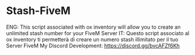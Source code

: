 # Stash-FiveM
ENG: This script associated with ox inventory will allow you to create an unlimited stash number for your FiveM Server  IT: Questo script associato al ox inventory ti permetterà di creare un numero stash illimitato per il tuo Server FiveM  My Discord Development: https://discord.gg/bvcAFZf6Kh
